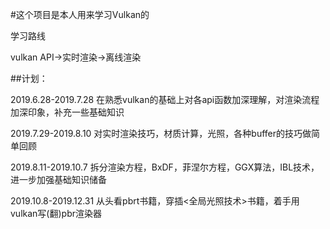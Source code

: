 #这个项目是本人用来学习Vulkan的

学习路线

vulkan API->实时渲染->离线渲染

##计划：

2019.6.28-2019.7.28  在熟悉vulkan的基础上对各api函数加深理解，对渲染流程加深印象，补充一些基础知识

2019.7.29-2019.8.10  对实时渲染技巧，材质计算，光照，各种buffer的技巧做简单回顾

2019.8.11-2019.10.7  拆分渲染方程，BxDF，菲涅尔方程，GGX算法，IBL技术，进一步加强基础知识储备

2019.10.8-2019.12.31 从头看pbrt书籍，穿插<全局光照技术>书籍，着手用vulkan写(翻)pbr渲染器
